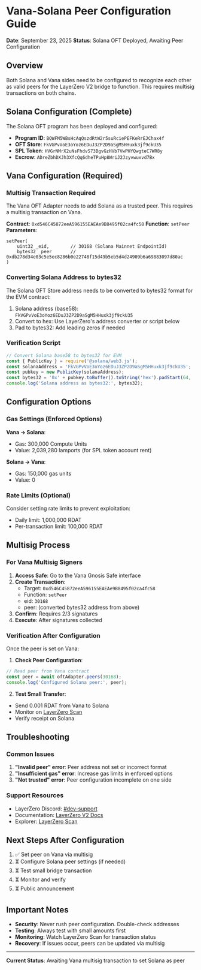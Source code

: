 # Vana-Solana Peer Configuration Guide

**Date**: September 23, 2025
**Status**: Solana OFT Deployed, Awaiting Peer Configuration

## Overview

Both Solana and Vana sides need to be configured to recognize each other as valid peers for the LayerZero V2 bridge to function. This requires multisig transactions on both chains.

## Solana Configuration (Complete)

The Solana OFT program has been deployed and configured:
- **Program ID**: `BQWFM5WBsHcAqQszdRtW2r5suRciePEFKeRrEJChax4f`
- **OFT Store**: `FkVGPvVoE3oYoz6EDuJ3ZP2D9aSgM5HHuxk3jf9ckU35`
- **SPL Token**: `HVGrNMrX2uNsFhdvS73BgvGzHVb7VwPHYQwgteC7WR8y`
- **Escrow**: `ADreZbhDXJh3XfcQq6dheTPuHp8WriJ2Jzyvwuxvd7Bx`

## Vana Configuration (Required)

### Multisig Transaction Required

The Vana OFT Adapter needs to add Solana as a trusted peer. This requires a multisig transaction on Vana.

**Contract**: `0xd546C45872eeA596155EAEAe9B8495f02ca4fc58`
**Function**: `setPeer`
**Parameters**:
```solidity
setPeer(
    uint32 _eid,        // 30168 (Solana Mainnet EndpointId)
    bytes32 _peer       // 0xdb278d34e03c5e5ec8286b0e22748f15d49b5eb5d4d24909b6a69883097d80ac
)
```

### Converting Solana Address to bytes32

The Solana OFT Store address needs to be converted to bytes32 format for the EVM contract:
1. Solana address (base58): `FkVGPvVoE3oYoz6EDuJ3ZP2D9aSgM5HHuxk3jf9ckU35`
2. Convert to hex: Use LayerZero's address converter or script below
3. Pad to bytes32: Add leading zeros if needed

### Verification Script

```javascript
// Convert Solana base58 to bytes32 for EVM
const { PublicKey } = require('@solana/web3.js');
const solanaAddress = 'FkVGPvVoE3oYoz6EDuJ3ZP2D9aSgM5HHuxk3jf9ckU35';
const pubkey = new PublicKey(solanaAddress);
const bytes32 = '0x' + pubkey.toBuffer().toString('hex').padStart(64, '0');
console.log('Solana address as bytes32:', bytes32);
```

## Configuration Options

### Gas Settings (Enforced Options)

**Vana → Solana**:
- Gas: 300,000 Compute Units
- Value: 2,039,280 lamports (for SPL token account rent)

**Solana → Vana**:
- Gas: 150,000 gas units
- Value: 0

### Rate Limits (Optional)

Consider setting rate limits to prevent exploitation:
- Daily limit: 1,000,000 RDAT
- Per-transaction limit: 100,000 RDAT

## Multisig Process

### For Vana Multisig Signers

1. **Access Safe**: Go to the Vana Gnosis Safe interface
2. **Create Transaction**:
   - Target: `0xd546C45872eeA596155EAEAe9B8495f02ca4fc58`
   - Function: `setPeer`
   - eid: `30168`
   - peer: (converted bytes32 address from above)
3. **Confirm**: Requires 2/3 signatures
4. **Execute**: After signatures collected

### Verification After Configuration

Once the peer is set on Vana:

1. **Check Peer Configuration**:
```javascript
// Read peer from Vana contract
const peer = await oftAdapter.peers(30168);
console.log('Configured Solana peer:', peer);
```

2. **Test Small Transfer**:
- Send 0.001 RDAT from Vana to Solana
- Monitor on [LayerZero Scan](https://layerzeroscan.com)
- Verify receipt on Solana

## Troubleshooting

### Common Issues

1. **"Invalid peer" error**: Peer address not set or incorrect format
2. **"Insufficient gas" error**: Increase gas limits in enforced options
3. **"Not trusted" error**: Peer configuration incomplete on one side

### Support Resources

- LayerZero Discord: [#dev-support](https://discord.gg/layerzero)
- Documentation: [LayerZero V2 Docs](https://docs.layerzero.network/v2)
- Explorer: [LayerZero Scan](https://layerzeroscan.com)

## Next Steps After Configuration

1. ✅ Set peer on Vana via multisig
2. ⏳ Configure Solana peer settings (if needed)
3. ⏳ Test small bridge transaction
4. ⏳ Monitor and verify
5. ⏳ Public announcement

## Important Notes

- **Security**: Never rush peer configuration. Double-check addresses
- **Testing**: Always test with small amounts first
- **Monitoring**: Watch LayerZero Scan for transaction status
- **Recovery**: If issues occur, peers can be updated via multisig

---

**Current Status**: Awaiting Vana multisig transaction to set Solana as peer